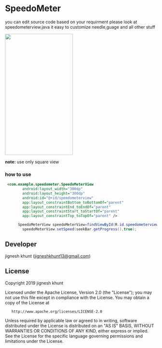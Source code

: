 # SpeedoMeter

you can edit source code based on your requirment please look at speedometerview.java it easy to customize needle,guage and all other stuff

<image src=https://user-images.githubusercontent.com/20221469/58752086-58d11800-84c6-11e9-991c-f0b2bedee899.gif
 width=225 height=400>
 
**note:** use only square view

### how to use
```xml
 <com.example.speedometer.SpeedoMeterView
        android:layout_width="300dp"
        android:layout_height="300dp"
        android:id="@+id/speedometerview"
        app:layout_constraintBottom_toBottomOf="parent"
        app:layout_constraintEnd_toEndOf="parent"
        app:layout_constraintStart_toStartOf="parent"
        app:layout_constraintTop_toTopOf="parent" />

```

```java
      SpeedoMeterView speedoMeterView=findViewById(R.id.speedometerview);
        speedoMeterView.setSpeed(seekBar.getProgress(),true);
```
 
 
##  Developer
  jignesh khunt
  (jigneshkhunt13@gmail.com)
  
##  License

Copyright 2019 jignesh khunt

   Licensed under the Apache License, Version 2.0 (the "License");
   you may not use this file except in compliance with the License.
   You may obtain a copy of the License at

       http://www.apache.org/licenses/LICENSE-2.0

   Unless required by applicable law or agreed to in writing, software
   distributed under the License is distributed on an "AS IS" BASIS,
   WITHOUT WARRANTIES OR CONDITIONS OF ANY KIND, either express or implied.
   See the License for the specific language governing permissions and
   limitations under the License.
